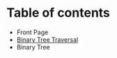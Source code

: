# Table of contents

* Front Page
* [Binary Tree Traversal](binary-tree-traversal.md)
* Binary Tree

